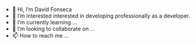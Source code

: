 - 👋 Hi, I’m David Fonseca
- 👀 I’m interested interested in developing professionally as a developer.
- 🌱 I’m currently learning ...
- 💞️ I’m looking to collaborate on ...
- 📫 How to reach me ...

<!---
David-Fonseca-369/David-Fonseca-369 is a ✨ special ✨ repository because its `README.md` (this file) appears on your GitHub profile.
You can click the Preview link to take a look at your changes.
--->
